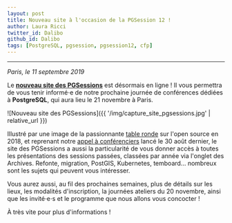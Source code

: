 ```yaml
---
layout: post
title: Nouveau site à l'occasion de la PGSession 12 !
author: Laura Ricci
twitter_id: Dalibo
github_id: Dalibo
tags: [PostgreSQL, pgsession, pgsession12, cfp]
---
```


---
*Paris, le 11 septembre 2019*

Le **[nouveau site des PGSessions](https://dali.bo/2019_site_pgsessions)** est désormais en ligne ! Il vous permettra de vous tenir informé⋅e de notre prochaine journée de conférences dédiées à **PostgreSQL**, qui aura lieu le 21 novembre à Paris.

<!--MORE-->

![Nouveau site des PGSessions]({{ '/img/capture_site_pgsessions.jpg' | relative_url }})


Illustré par une image de la passionnante [table ronde](https://dali.bo/pgsession10_table_ronde) sur l'open source en 2018, et reprenant notre [appel à conférenciers](https://dali.bo/cfp_pgsession12) lancé le 30 août dernier, le site des PGSessions a aussi la particularité de vous donner 
accès à toutes les présentations des sessions passées, classées par année via l'onglet des Archives. Refonte, migration, PostGIS, Kubernetes, temboard... nombreux sont les sujets qui peuvent vous intéresser.

Vous aurez aussi, au fil des prochaines semaines, plus de détails sur les lieux, les modalités d'inscription, la journées ateliers du 20 novembre, ainsi que les invité⋅e⋅s et le programme que nous allons
vous concocter !


À très vite pour plus d'informations !

 




